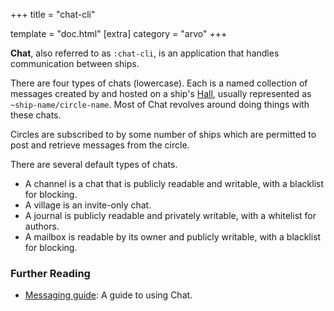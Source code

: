 +++
title = "chat-cli"

template = "doc.html"
[extra]
category = "arvo"
+++

**Chat**, also referred to as `:chat-cli`, is an application that handles communication between ships.

There are four types of chats (lowercase). Each is a named collection of messages created by and hosted on a ship's [Hall](../hall), usually represented as `~ship-name/circle-name`. Most of Chat revolves around doing things with these chats.

Circles are subscribed to by some number of ships which are permitted to post and retrieve messages from the circle.

There are several default types of chats.

 * A channel is a chat that is publicly readable and writable, with a blacklist for blocking.
 * A village is an invite-only chat.
 * A journal is publicly readable and privately writable, with a whitelist for authors.
 * A mailbox is readable by its owner and publicly writable, with a blacklist for blocking.

### Further Reading

- [Messaging guide](@/using/operations/using-your-ship.md#messaging): A guide to using Chat.
